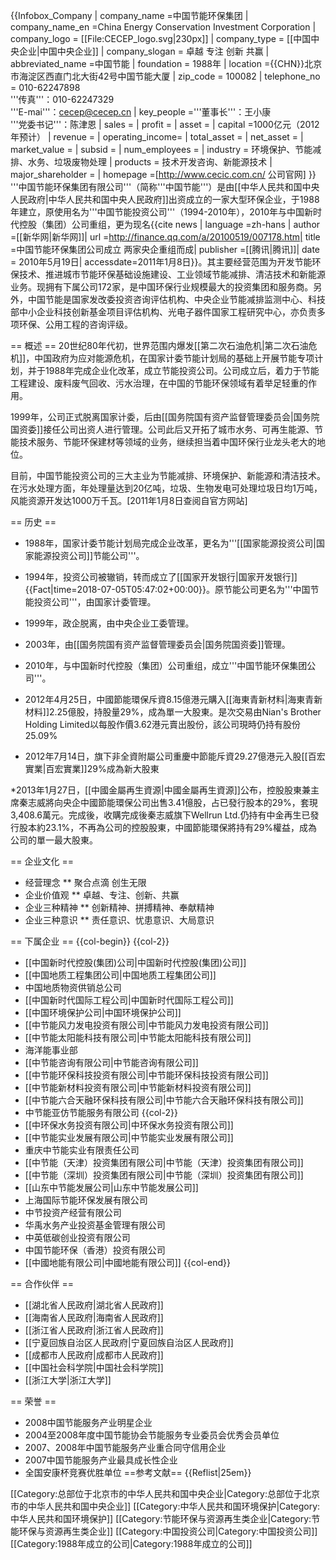{{Infobox_Company 
| company_name =中国节能环保集团
| company_name_en =China Energy Conservation Investment Corporation
| company_logo = [[File:CECEP_logo.svg|230px]]
| company_type = [[中国中央企业|中国中央企业]]
| company_slogan = 卓越  专注  创新  共赢
| abbreviated_name =中国节能
| foundation = 1988年
| location   ={{CHN}}北京市海淀区西直门北大街42号中国节能大厦
| zip_code = 100082
| telephone_no = 010-62247898<br>'''传真'''：010-62247329<br>'''E-mai'''：cecep@cecep.cn
| key_people ='''董事长'''：王小康<br>'''党委书记'''：陈津恩
| sales =
| profit =
| asset =
| capital =1000亿元（2012年预计）
| revenue =
| operating_income=
| total_asset =
| net_asset =
| market_value =
| subsid =
| num_employees = 
| industry = 环境保护、节能减排、水务、垃圾废物处理
| products = 技术开发咨询、新能源技术
| major_shareholder =
| homepage =[http://www.cecic.com.cn/ 公司官网]
}}
'''中国节能环保集团有限公司'''（简称'''中国节能'''）是由[[中华人民共和国中央人民政府|中华人民共和国中央人民政府]]出资成立的一家大型环保企业，于1988年建立，原使用名为'''中国节能投资公司'''（1994-2010年），2010年与中国新时代控股（集团）公司重组，更为现名<ref>{{cite news | language =zh-hans | author =[[新华网|新华网]]| url =http://finance.qq.com/a/20100519/007178.htm| title =中国节能环保集团公司成立 两家央企重组而成| publisher =[[腾讯|腾讯]]| date = 2010年5月19日| accessdate=2011年1月8日}}</ref>。其主要经营范围为开发节能环保技术、推进城市节能环保基础设施建设、工业领域节能减排、清洁技术和新能源业务。现拥有下属公司172家，是中国环保行业规模最大的投资集团和服务商。另外，中国节能是国家发改委投资咨询评估机构、中央企业节能减排监测中心、科技部中小企业科技创新基金项目评估机构、光电子器件国家工程研究中心，亦负责多项环保、公用工程的咨询评级。

== 概述 ==
20世纪80年代初，世界范围内爆发[[第二次石油危机|第二次石油危机]]，中国政府为应对能源危机，在国家计委节能计划局的基础上开展节能专项计划，并于1988年完成企业化改革，成立节能投资公司。公司成立后，着力于节能工程建设、废料废气回收、污水治理，在中国的节能环保领域有着举足轻重的作用。

1999年，公司正式脱离国家计委，后由[[国务院国有资产监督管理委员会|国务院国资委]]接任公司出资人进行管理。公司此后又开拓了城市水务、可再生能源、节能技术服务、节能环保建材等领域的业务，继续担当着中国环保行业龙头老大的地位。

目前，中国节能投资公司的三大主业为节能减排、环境保护、新能源和清洁技术。在污水处理方面，年处理量达到20亿吨，垃圾、生物发电可处理垃圾日均1万吨，风能资源开发达1000万千瓦。<ref>[2011年1月8日查阅自官方网站]</ref>

== 历史 ==
* 1988年，国家计委节能计划局完成企业改革，更名为'''[[国家能源投资公司|国家能源投资公司]]节能公司'''。
* 1994年，投资公司被辙销，转而成立了[[国家开发银行|国家开发银行]]{{Fact|time=2018-07-05T05:47:02+00:00}}。原节能公司更名为'''中国节能投资公司'''，由国家计委管理。
* 1999年，政企脱离，由中央企业工委管理。
* 2003年，由[[国务院国有资产监督管理委员会|国务院国资委]]管理。
* 2010年，与中国新时代控股（集团）公司重组，成立'''中国节能环保集团公司'''。
* 2012年4月25日，中國節能環保斥資8.15億港元購入[[海東青新材料|海東青新材料]]2.25億股，持股量29%，成為單一大股東。是次交易由Nian's Brother Holding Limited以每股作價3.62港元賣出股份，該公司現時仍持有股份25.09%

* 2012年7月14日，旗下非全資附屬公司重慶中節能斥資29.27億港元入股[[百宏實業|百宏實業]]29%成為新大股東

*2013年1月27日，[[中國金屬再生資源|中國金屬再生資源]]公布，控股股東兼主席秦志威將向央企中國節能環保公司出售3.41億股，占已發行股本的29%，套現3,408.6萬元。完成後，收購完成後秦志威旗下Wellrun Ltd.仍持有中金再生已發行股本約23.1%，不再為公司的控股股東，中國節能環保將持有29%權益，成為公司的單一最大股東。

== 企业文化 ==
* 经营理念
** 聚合点滴 创生无限
* 企业价值观
** 卓越、专注、创新、共赢
* 企业三种精神
** 创新精神、拼搏精神、奉献精神
* 企业三种意识
** 责任意识、忧患意识、大局意识

== 下属企业 ==
{{col-begin}}
{{col-2}}
* [[中国新时代控股(集团)公司|中国新时代控股(集团)公司]]
* [[中国地质工程集团公司|中国地质工程集团公司]]
* 中国地质物资供销总公司
* [[中国新时代国际工程公司|中国新时代国际工程公司]]
* [[中国环境保护公司|中国环境保护公司]]
* [[中节能风力发电投资有限公司|中节能风力发电投资有限公司]]
* [[中节能太阳能科技有限公司|中节能太阳能科技有限公司]]
* 海洋能事业部
* [[中节能咨询有限公司|中节能咨询有限公司]]
* [[中节能环保科技投资有限公司|中节能环保科技投资有限公司]]
* [[中节能新材料投资有限公司|中节能新材料投资有限公司]]
* [[中节能六合天融环保科技有限公司|中节能六合天融环保科技有限公司]]
* 中节能亚仿节能服务有限公司
{{col-2}}
* [[中环保水务投资有限公司|中环保水务投资有限公司]]
* [[中节能实业发展有限公司|中节能实业发展有限公司]]
* 重庆中节能实业有限责任公司
* [[中节能（天津）投资集团有限公司|中节能（天津）投资集团有限公司]]
* [[中节能（深圳）投资集团有限公司|中节能（深圳）投资集团有限公司]]
* [[山东中节能发展公司|山东中节能发展公司]]
* 上海国际节能环保发展有限公司
* 中节投资产经营有限公司
* 华禹水务产业投资基金管理有限公司
* 中英低碳创业投资有限公司
* 中国节能环保（香港）投资有限公司
* [[中國地能有限公司|中國地能有限公司]]
{{col-end}}

== 合作伙伴 ==
* [[湖北省人民政府|湖北省人民政府]]
* [[海南省人民政府|海南省人民政府]]
* [[浙江省人民政府|浙江省人民政府]]
* [[宁夏回族自治区人民政府|宁夏回族自治区人民政府]]
* [[成都市人民政府|成都市人民政府]]
* [[中国社会科学院|中国社会科学院]]
* [[浙江大学|浙江大学]]

== 荣誉 ==
* 2008中国节能服务产业明星企业
* 2004至2008年度中国节能协会节能服务专业委员会优秀会员单位
* 2007、2008年中国节能服务产业重合同守信用企业
* 2007中国节能服务产业最具成长性企业
* 全国安康杯竞赛优胜单位
==参考文献==
{{Reflist|25em}}

[[Category:总部位于北京市的中华人民共和国中央企业|Category:总部位于北京市的中华人民共和国中央企业]]
[[Category:中华人民共和国环境保护|Category:中华人民共和国环境保护]]
[[Category:节能环保与资源再生类企业|Category:节能环保与资源再生类企业]]
[[Category:中国投资公司|Category:中国投资公司]]
[[Category:1988年成立的公司|Category:1988年成立的公司]]